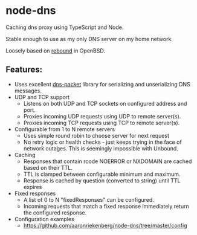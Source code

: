 # node-dns

Caching dns proxy using TypeScript and Node.

Stable enough to use as my only DNS server on my home network.

Loosely based on [rebound](https://github.com/openbsd/src/blob/master/usr.sbin/rebound/rebound.c) in OpenBSD.

## Features:
* Uses excellent [dns-packet](https://www.npmjs.com/package/dns-packet) library for serializing and unserializing DNS messages.
* UDP and TCP support
  * Listens on both UDP and TCP sockets on configured address and port.
  * Proxies incoming UDP requests using UDP to remote server(s).
  * Proxies incoming TCP requests using TCP to remote server(s).
* Configurable from 1 to N remote servers
  * Uses simple round robin to choose server for next request
  * No retry logic or health checks - just keeps trying in the face of network outages.  This is seemingly impossible with Unbound.
* Caching
  * Responses that contain rcode NOERROR or NXDOMAIN are cached based on their TTL.
  * TTL is clamped between configurable minimum and maximum.
  * Response is cached by question (converted to string) until TTL expires
* Fixed responses
  * A list of 0 to N "fixedResponses" can be configured.
  * Incoming requests that match a fixed response immediately return the configured response.
* Configuration examples
  * https://github.com/aaronriekenberg/node-dns/tree/master/config
